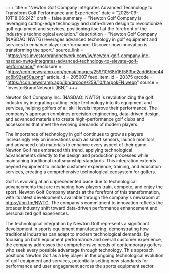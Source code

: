 +++
title = "Newton Golf Company Integrates Advanced Technology to Transform Golf Performance and Experience"
date = "2025-09-10T18:06:24Z"
draft = false
summary = "Newton Golf Company is leveraging cutting-edge technology and data-driven design to revolutionize golf equipment and services, positioning itself at the forefront of the industry's technological evolution."
description = "Newton Golf Company (NASDAQ: NWTG) leverages advanced technology in golf equipment and services to enhance player performance. Discover how innovation is transforming the sport."
source_link = "https://rss.investorbrandnetwork.com/iw/newton-golf-company-inc-nasdaq-nwtg-integrates-advanced-technology-to-elevate-golf-performance/"
enclosure = "https://cdn.newsramp.app/genai/images/259/10/68b16f583be2cdd6bbe44ec8b92aa50a.png"
article_id = 205007
feed_item_id = 20375
qrcode = "https://cdn.newsramp.app/ibn/qrcode/259/10/harpokFN.webp"
source = "InvestorBrandNetwork (IBN)"
+++

<p>Newton Golf Company Inc. (NASDAQ: NWTG) is revolutionizing the golf industry by integrating cutting-edge technology into its equipment and services, helping golfers of all skill levels improve their performance. The company's approach combines precision engineering, data-driven design, and advanced materials to create high-performance golf clubs and accessories that meet the evolving demands of modern players.</p><p>The importance of technology in golf continues to grow as players increasingly rely on innovations such as smart sensors, launch monitors, and advanced club materials to enhance every aspect of their game. Newton Golf has embraced this trend, applying technological advancements directly to the design and production processes while maintaining traditional craftsmanship standards. This integration extends beyond equipment to include customer experience, training, and education services, creating a comprehensive technological ecosystem for golfers.</p><p>Golf is evolving at an unprecedented pace due to technological advancements that are reshaping how players train, compete, and enjoy the sport. Newton Golf Company stands at the forefront of this transformation, with its latest developments available through the company's newsroom at <a href="https://ibn.fm/NWTG" rel="nofollow" target="_blank">https://ibn.fm/NWTG</a>. The company's commitment to innovation reflects the broader industry shift toward data-driven performance enhancement and personalized golf experiences.</p><p>The technological integration by Newton Golf represents a significant development in sports equipment manufacturing, demonstrating how traditional industries can adapt to modern technological demands. By focusing on both equipment performance and overall customer experience, the company addresses the comprehensive needs of contemporary golfers who seek every possible advantage through technology. This approach positions Newton Golf as a key player in the ongoing technological evolution of golf equipment and services, potentially setting new standards for performance and user engagement across the sports equipment sector.</p>